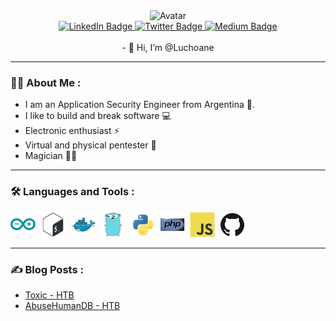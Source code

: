 <div id="badges" align="center">
<img src="https://avatars.githubusercontent.com/u/40374879?v=4" alt="Avatar"/>
</div>
<div id="badges" align="center">
  <a href="https://linkedin.com/in/luciano-anezin">
    <img src="https://img.shields.io/badge/LinkedIn-blue?style=for-the-badge&logo=linkedin&logoColor=white" alt="LinkedIn Badge"/>
  </a>
  <a href="https://twitter.com/_NotAHacker">
    <img src="https://img.shields.io/badge/Twitter-blue?style=for-the-badge&logo=twitter&logoColor=white" alt="Twitter Badge"/>
  </a>
  <a href="https://luchoane.medium.com/">
    <img src="https://img.shields.io/badge/Medium-12100E?style=for-the-badge&logo=Medium&logoColor=white" alt="Medium Badge"/>
  </a>
</div>
<div id="counter" align="center">
<img src="https://komarev.com/ghpvc/?username=luchoane&style=flat-square&color=blue" alt=""/>&nbsp;
</div>
<div id="Hi" align="center">
- 👋 Hi, I’m @Luchoane
</div>

---

### :man_technologist: About Me :

- I am an Application Security Engineer from Argentina 🧉.
- I like to build and break software 💻
- Electronic enthusiast ⚡
- Virtual and physical pentester :imp:
- Magician :mage_man:


---

### :hammer_and_wrench: Languages and Tools :

<div>
  <img src="https://github.com/devicons/devicon/blob/master/icons/arduino/arduino-original.svg" title="Arduino" alt="Arduino" width="40" height="40"/>&nbsp;
  <img src="https://github.com/devicons/devicon/blob/master/icons/bash/bash-original.svg" title="Bash" alt="Bash" width="40" height="40"/>&nbsp;
  <img src="https://github.com/devicons/devicon/blob/master/icons/docker/docker-original.svg" title="Docker" alt="Docker" width="40" height="40"/>&nbsp;
  <img src="https://github.com/devicons/devicon/blob/master/icons/go/go-original.svg" title="Go" alt="Go" width="40" height="40"/>&nbsp;
  <img src="https://github.com/devicons/devicon/blob/master/icons/python/python-original.svg" title="Python" alt="Python" width="40" height="40"/>&nbsp;
  <img src="https://github.com/devicons/devicon/blob/master/icons/php/php-original.svg" title="Php" alt="Php" width="40" height="40"/>&nbsp;
  <img src="https://github.com/devicons/devicon/blob/master/icons/javascript/javascript-original.svg" title="Javascript" alt="Javascript" width="40" height="40"/>&nbsp;
  <img src="https://github.com/devicons/devicon/blob/master/icons/github/github-original.svg" title="Github" alt="Github" width="40" height="40"/>&nbsp;
</div>


---

### :writing_hand: Blog Posts :
<!-- BLOG-POST-LIST:START -->

- <a href="https://luchoane.medium.com/how-to-hack-toxic-hachthebox-writeup-fc274e19a7fd">Toxic - HTB</a>
- <a href="https://luchoane.medium.com/abusehumandb-hackthebox-write-up-bc0df5eef2ec">AbuseHumanDB - HTB</a>
<!-- BLOG-POST-LIST:END -->
  
<!---
What are you doing here? This is not a CTF!
--->

